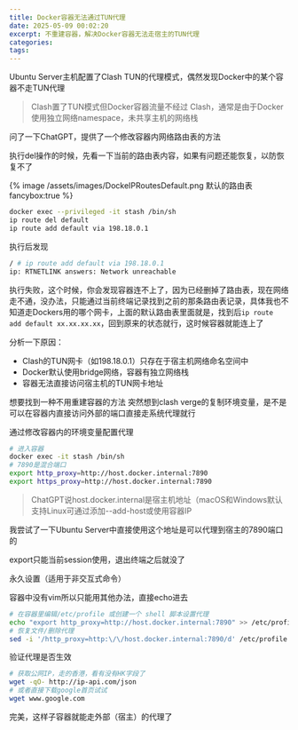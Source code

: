 ```yaml
---
title: Docker容器无法通过TUN代理
date: 2025-05-09 00:02:20
excerpt: 不重建容器，解决Docker容器无法走宿主的TUN代理
categories:
tags:
---
```


Ubuntu Server主机配置了Clash TUN的代理模式，偶然发现Docker中的某个容器不走TUN代理

> Clash置了TUN模式但Docker容器流量不经过 Clash，通常是由于Docker使用独立网络namespace，未共享主机的网络栈

问了一下ChatGPT，提供了一个修改容器内网络路由表的方法

执行del操作的时候，先看一下当前的路由表内容，如果有问题还能恢复，以防恢复不了

{% image /assets/images/DockeIPRoutesDefault.png 默认的路由表 fancybox:true %}

```bash
docker exec --privileged -it stash /bin/sh
ip route del default
ip route add default via 198.18.0.1
```

执行后发现

```bash
/ # ip route add default via 198.18.0.1
ip: RTNETLINK answers: Network unreachable
```

执行失败，这个时候，你会发现容器连不上了，因为已经删掉了路由表，现在网络走不通，没办法，只能通过当前终端记录找到之前的那条路由表记录，具体我也不知道走Dockers用的哪个网卡，上面的默认路由表里面就是，找到后`ip route add default xx.xx.xx.xx`，回到原来的状态就行，这时候容器就能连上了

分析一下原因：

- Clash的TUN网卡（如198.18.0.1）只存在于宿主机网络命名空间中
- Docker默认使用bridge网络，容器有独立网络栈
- 容器无法直接访问宿主机的TUN网卡地址

想要找到一种不用重建容器的方法
突然想到clash verge的复制环境变量，是不是可以在容器内直接访问外部的端口直接走系统代理就行

通过修改容器内的环境变量配置代理

```bash
# 进入容器
docker exec -it stash /bin/sh
# 7890是混合端口
export http_proxy=http://host.docker.internal:7890
export https_proxy=http://host.docker.internal:7890
```

> ChatGPT说host.docker.internal是宿主机地址（macOS和Windows默认支持Linux可通过添加--add-host或使用容器IP

我尝试了一下Ubuntu Server中直接使用这个地址是可以代理到宿主的7890端口的

export只能当前session使用，退出终端之后就没了

永久设置（适用于非交互式命令）

容器中没有vim所以只能用其他办法，直接echo进去

```bash
# 在容器里编辑/etc/profile 或创建一个 shell 脚本设置代理
echo "export http_proxy=http://host.docker.internal:7890" >> /etc/profile
# 恢复文件/删除代理
sed -i '/http_proxy=http:\/\/host.docker.internal:7890/d' /etc/profile
```

验证代理是否生效

```bash
# 获取公网IP，走的香港，看有没有HK字段了
wget -qO- http://ip-api.com/json
# 或者直接下载google首页试试
wget www.google.com
```

完美，这样子容器就能走外部（宿主）的代理了
